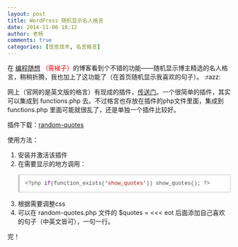 ```yaml
---
layout: post
title: WordPress 随机显示名人格言
date: 2014-11-06 18:12
author: 老杨
comments: true
categories: [信息技术, 名言格言]
---
```

在 <a href="http://program-think.blogspot.com/" target="_blank">编程随想</a> <span style = "color:red;">（需梯子）</span>的博客看到个不错的功能——随机显示博主精选的名人格言，稍稍折腾，我也加上了这功能了（在首页随机显示我喜欢的句子）。 :razz: 
<!--more-->

网上（官网的是英文版的格言）有现成的插件，<a href="http://xinple.org/?p=37" rel="nofollow" target="_blank">传送门</a>。一个很简单的插件，其实可以集成到 functions.php 去。不过格言也存放在插件的php文件里面，集成到 functions.php 里面可能就很乱了，还是单独一个插件比较好。

插件下载：<a href="/wp-content/uploads/2014/11/random-quotes.zip" target="_blank">random-quotes</a>

使用方法：
<ol>
	<li>安装并激活该插件</li>
	<li>在需要显示的地方调用： 
<pre style="margin:15px 0;font:100 12px/18px monaco, andale mono, courier new;padding:10px 12px;border:#ccc 1px solid;border-left-width:4px;background-color:#fefefe;box-shadow:0 0 4px #eee;word-break:break-all;word-wrap:break-word;color:#444"><span style="color:#555">&lt;?php</span> <span style="color:#708">if</span>(<span style="color:#@cm-word">function_exists</span>(<span style="color:#a11">'show_quotes'</span>)) <span style="color:#@cm-word">show_quotes</span>(); <span style="color:#555">?&gt;</span></pre></li>
	<li>根据需要调整css</li>
	<li>可以在 random-quotes.php 文件的 $quotes = <<< eot 后面添加自己喜欢的句子（中英文皆可），一句一行。</li>
</ol>

完！
